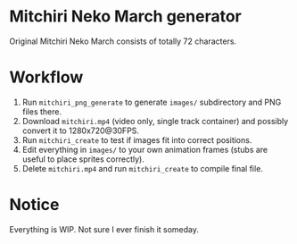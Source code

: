 # Mitchiri Neko March generator

Original Mitchiri Neko March consists of totally 72 characters.

# Workflow

1. Run `mitchiri_png_generate` to generate `images/` subdirectory and PNG files there.
2. Download `mitchiri.mp4` (video only, single track container) and possibly convert it to 1280x720@30FPS.
3. Run `mitchiri_create` to test if images fit into correct positions.
4. Edit everything in `images/` to your own animation frames (stubs are useful to place sprites correctly).
5. Delete `mitchiri.mp4` and run `mitchiri_create` to compile final file.

# Notice

Everything is WIP. Not sure I ever finish it someday.
